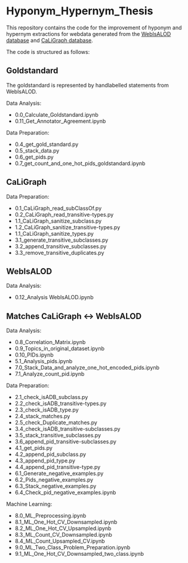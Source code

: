 # Hyponym_Hypernym_Thesis

This repository contains the code for the improvement of hyponym and hypernym extractions for webdata generated from the [WebIsALOD database](https://github.com/sven-h/webisalod) and [CaLiGraph database](http://caligraph.org/).


The code is structured as follows:

## Goldstandard 
The goldstandard is represented by handlabelled statements from WebIsALOD.

Data Analysis:
* 0.0_Calculate_Goldstandard.ipynb
* 0.11_Get_Annotator_Agreement.ipynb

Data Preparation:
* 0.4_get_gold_standard.py
* 0.5_stack_data.py
* 0.6_get_pids.py
* 0.7_get_count_and_one_hot_pids_goldstandard.ipynb


## CaLiGraph

Data Preparation:
* 0.1_CaLiGraph_read_subClassOf.py
* 0.2_CaLiGraph_read_transitive-types.py
* 1.1_CaLiGraph_sanitize_subclass.py
* 1.2_CaLiGraph_sanitize_transitive-types.py
* 1.1_CaLiGraph_sanitize_types.py
* 3.1_generate_transitive_subclasses.py
* 3.2_append_transitive_subclasses.py
* 3.3_remove_transitive_duplicates.py

## WebIsALOD

Data Analysis:
* 0.12_Analysis WebIsALOD.ipynb

## Matches CaLiGraph <-> WebIsALOD

Data Analysis:
* 0.8_Correlation_Matrix.ipynb
* 0.9_Topics_in_original_dataset.ipynb
* 0.10_PIDs.ipynb
* 5.1_Analysis_pids.ipynb
* 7.0_Stack_Data_and_analyze_one_hot_encoded_pids.ipynb
* 7.1_Analyze_count_pid.ipynb

Data Preparation: 
* 2.1_check_isADB_subclass.py
* 2.2_check_isADB_transitive-types.py
* 2.3_check_isADB_type.py
* 2.4_stack_matches.py
* 2.5_check_Duplicate_matches.py
* 3.4_check_isADB_transitive-subclasses.py
* 3.5_stack_transitive_subclasses.py
* 3.6_append_pid_transitive-subclasses.py
* 4.1_get_pids.py
* 4.2_append_pid_subclass.py
* 4.3_append_pid_type.py
* 4.4_append_pid_transitive-type.py
* 6.1_Generate_negative_examples.py
* 6.2_Pids_negative_examples.py
* 6.3_Stack_negative_examples.py
* 6.4_Check_pid_negative_examples.ipynb

Machine Learning:
* 8.0_ML_Preprocessing.ipynb
* 8.1_ML_One_Hot_CV_Downsampled.ipynb
* 8.2_ML_One_Hot_CV_Upsampled.ipynb
* 8.3_ML_Count_CV_Downsampled.ipynb
* 8.4_ML_Count_Upsampled_CV.ipynb
* 9.0_ML_Two_Class_Problem_Preparation.ipynb
* 9.1_ML_One_Hot_CV_Downsampled_two_class.ipynb
